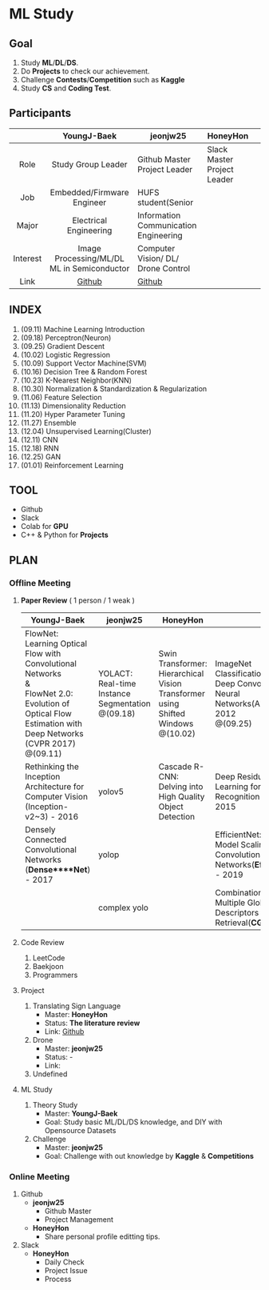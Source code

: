 # ML Study



## Goal

1. Study **ML**/**DL**/**DS**.
2. Do **Projects** to check our achievement.
3. Challenge **Contests**/**Competition** such as **Kaggle**
4. Study **CS** and **Coding Test**.



## Participants

|          |                   YoungJ-Baek                   | jeonjw25                                 | HoneyHon                         |      |
| :------: | :---------------------------------------------: | ---------------------------------        | -------------------------------- | ---- |
|   Role   |               Study Group Leader                | Github Master<br />Project Leader        | Slack Master<br />Project Leader |      |
|   Job    |           Embedded/Firmware Engineer            |        HUFS student(Senior               |                                  |      |
|  Major   |             Electrical Engineering              |Information Communication<br />Engineering|                                  |      |
| Interest | Image Processing/ML/DL<br />ML in Semiconductor |    Computer Vision/ DL/ Drone Control    |                                  |      |
|   Link   |    [Github](https://github.com/YoungJ-Baek)     | [Github](https://github.com/jeonjw25)    |                                  |      |



## INDEX

1. (09.11) Machine Learning Introduction
2. (09.18) Perceptron(Neuron)
3. (09.25) Gradient Descent
4. (10.02) Logistic Regression
5. (10.09) Support Vector Machine(SVM)
6. (10.16) Decision Tree & Random Forest
7. (10.23) K-Nearest Neighbor(KNN)
8. (10.30) Normalization & Standardization & Regularization
9. (11.06) Feature Selection
10. (11.13) Dimensionality Reduction
11. (11.20) Hyper Parameter Tuning
12. (11.27) Ensemble
13. (12.04) Unsupervised Learning(Cluster)
14. (12.11) CNN
15. (12.18) RNN
16. (12.25) GAN
17. (01.01) Reinforcement Learning



## TOOL

- Github
- Slack
- Colab for **GPU**
- C++ & Python for **Projects**



## PLAN



### Offline Meeting

1. **Paper Review** ( 1 person / 1 weak )

   | YoungJ-Baek                                                  | jeonjw25                                              | HoneyHon                                                     |                                                              |
   | ------------------------------------------------------------ | ----------------------------------------------------- | ------------------------------------------------------------ | ------------------------------------------------------------ |
   | FlowNet: Learning Optical Flow with Convolutional Networks<br />&<br />FlowNet 2.0: Evolution of Optical Flow Estimation with Deep Networks (CVPR 2017)<br />@(09.11) | YOLACT: Real-time Instance Segmentation<br />@(09.18) | Swin Transformer: Hierarchical Vision Transformer using Shifted Windows<br />@(10.02) | ImageNet Classification with Deep Convolutional Neural Networks(AlexNet) - 2012<br />@(09.25) |
   | Rethinking the Inception Architecture for Computer Vision (Inception-v2~3) - 2016 | yolov5                                                | Cascade R-CNN: Delving into High Quality Object Detection    | Deep Residual Learning for Image Recognition (**ResNet**) - 2015 |
   | Densely Connected Convolutional Networks (**Dense****Net**) - 2017 | yolop                                                 |                                                              | EfficientNet: Rethinking Model Scaling for Convolutional Neural Networks(**EfficientNet**) - 2019 |
   |                                                              | complex yolo                                          |                                                              | Combination of Multiple Global Descriptors for Image Retrieval(**CGD**) - 2020 |

2. Code Review

   1. LeetCode
   2. Baekjoon
   3. Programmers

3. Project

   1. Translating Sign Language
      - Master: **HoneyHon**
      - Status: **The literature review**
      - Link: [Github](https://github.com/jeonjw25/ML_study/tree/main/Translating_Sign_Language)
   2. Drone
      - Master: **jeonjw25**
      - Status: -
      - Link: 
   3. Undefined

4. ML Study

   1. Theory Study
      - Master: **YoungJ-Baek**
      - Goal: Study basic ML/DL/DS knowledge, and DIY with Opensource Datasets
   2. Challenge
      - Master: **jeonjw25**
      - Goal: Challenge with out knowledge by **Kaggle** & **Competitions**



### Online Meeting

1. Github
   - **jeonjw25**
     - Github Master
     - Project Management
   - **HoneyHon**
     - Share personal profile editting tips.
2. Slack
   - **HoneyHon**
     - Daily Check
     - Project Issue
     - Process
